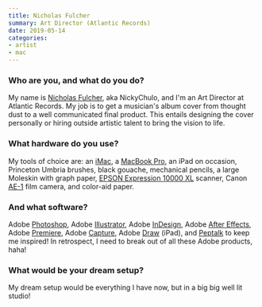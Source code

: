 ```yaml
---
title: Nicholas Fulcher
summary: Art Director (Atlantic Records) 
date: 2019-05-14
categories:
- artist
- mac
---
```


### Who are you, and what do you do?

My name is [Nicholas Fulcher](http://www.nickychulo.com/ "Nicholas' website."), aka NickyChulo, and I'm an Art Director at Atlantic Records. My job is to get a musician's album cover from thought dust to a well communicated final product. This entails designing the cover personally or hiring outside artistic talent to bring the vision to life.

### What hardware do you use?

My tools of choice are: an [iMac][], a [MacBook Pro][macbook-pro], an iPad on occasion, Princeton Umbria brushes, black gouache, mechanical pencils, a large Moleskin with graph paper, [EPSON Expression 10000 XL][expression-10000xl] scanner, Canon [AE-1][] film camera, and color-aid paper.

### And what software?

Adobe [Photoshop][], Adobe [Illustrator][], Adobe [InDesign][], Adobe [After Effects][after-effects], Adobe [Premiere][], Adobe [Capture][capture-ios], Adobe [Draw][illustrator-draw-ios] (iPad), and [Peptalk][peptalk-ios] to keep me inspired! In retrospect, I need to break out of all these Adobe products, haha!
 
### What would be your dream setup?

My dream setup would be everything I have now, but in a big big well lit studio!

[ae-1]: https://en.wikipedia.org/wiki/Canon_AE-1 "A 35mm film camera."
[after-effects]: https://www.adobe.com/products/aftereffects.html "Motion graphics and video editing software."
[capture-ios]: https://itunes.apple.com/us/app/adobe-capture/id1040200189 "A vector image app."
[expression-10000xl]: https://www.amazon.com/Epson-Expression-10000XL-Wide-Format-Graphic/dp/B0002LC9TC "A very powerful scanner."
[illustrator-draw-ios]: https://itunes.apple.com/au/app/adobe-illustrator-draw-scalable/id911156590 "A vector drawing app."
[illustrator]: https://www.adobe.com/products/illustrator.html "A vector graphics editor."
[imac]: https://www.apple.com/imac/ "An all-in-one computer."
[indesign]: https://www.adobe.com/products/indesign.html "A desktop/web publishing application."
[macbook-pro]: https://www.apple.com/macbook-pro/ "A laptop."
[peptalk-ios]: https://itunes.apple.com/us/app/peptalk-motivation/id976885594 "A motivation app."
[photoshop]: https://www.adobe.com/products/photoshop.html "A bitmap image editor."
[premiere]: https://www.adobe.com/products/premiere.html "A video editing suite."
